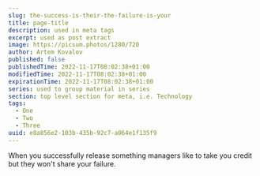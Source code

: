 ```yaml
---
slug: the-success-is-their-the-failure-is-your
title: page-title
description: used in meta tags
excerpt: used as post extract
image: https://picsum.photos/1280/720
author: Artem Kovalov
published: false
publishedTime: 2022-11-17T08:02:38+01:00
modifiedTime: 2022-11-17T08:02:38+01:00
expirationTime: 2022-11-17T08:02:38+01:00
series: used to group material in series
section: top level section for meta, i.e. Technology
tags:
  - One
  - Two
  - Three
uuid: e8a856e2-103b-435b-92c7-a064e1f135f9
---
```


When you successfully release something managers like to take you credit but they won't share your failure.
